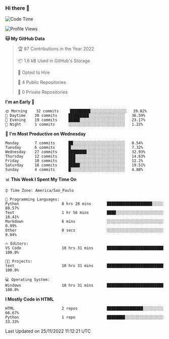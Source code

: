 ### Hi there 👋

<!--
**igabriel-gb/igabriel-gb** is a ✨ _special_ ✨ repository because its `README.md` (this file) appears on your GitHub profile.

Here are some ideas to get you started:

- 🔭 I’m currently working on ...
- 🌱 I’m currently learning ...
- 👯 I’m looking to collaborate on ...
- 🤔 I’m looking for help with ...
- 💬 Ask me about ...
- 📫 How to reach me: ...
- 😄 Pronouns: ...
- ⚡ Fun fact: ...
-->

<!--START_SECTION:waka-->
![Code Time](http://img.shields.io/badge/Code%20Time-31%20hrs%201%20min-blue)

![Profile Views](http://img.shields.io/badge/Profile%20Views-7-blue)

**🐱 My GitHub Data** 

> 🏆 87 Contributions in the Year 2022
 > 
> 📦 1.6 kB Used in GitHub's Storage 
 > 
> 💼 Opted to Hire
 > 
> 📜 4 Public Repositories 
 > 
> 🔑 0 Private Repositories  
 > 
**I'm an Early 🐤** 

```text
🌞 Morning    32 commits     █████████░░░░░░░░░░░░░░░░   39.02% 
🌇 Daytime    30 commits     █████████░░░░░░░░░░░░░░░░   36.59% 
🌃 Evening    19 commits     █████░░░░░░░░░░░░░░░░░░░░   23.17% 
🌙 Night      1 commits      ░░░░░░░░░░░░░░░░░░░░░░░░░   1.22%

```
📅 **I'm Most Productive on Wednesday** 

```text
Monday       7 commits      ██░░░░░░░░░░░░░░░░░░░░░░░   8.54% 
Tuesday      6 commits      █░░░░░░░░░░░░░░░░░░░░░░░░   7.32% 
Wednesday    27 commits     ████████░░░░░░░░░░░░░░░░░   32.93% 
Thursday     12 commits     ███░░░░░░░░░░░░░░░░░░░░░░   14.63% 
Friday       10 commits     ███░░░░░░░░░░░░░░░░░░░░░░   12.2% 
Saturday     16 commits     █████░░░░░░░░░░░░░░░░░░░░   19.51% 
Sunday       4 commits      █░░░░░░░░░░░░░░░░░░░░░░░░   4.88%

```


📊 **This Week I Spent My Time On** 

```text
⌚︎ Time Zone: America/Sao_Paulo

💬 Programming Languages: 
Python                   8 hrs 28 mins       ████████████████████░░░░░   80.57% 
Text                     1 hr 56 mins        ████░░░░░░░░░░░░░░░░░░░░░   18.41% 
Markdown                 6 mins              ░░░░░░░░░░░░░░░░░░░░░░░░░   0.99% 
Other                    0 secs              ░░░░░░░░░░░░░░░░░░░░░░░░░   0.04%

🔥 Editors: 
VS Code                  10 hrs 31 mins      █████████████████████████   100.0%

🐱‍💻 Projects: 
text                     10 hrs 31 mins      █████████████████████████   100.0%

💻 Operating System: 
Windows                  10 hrs 31 mins      █████████████████████████   100.0%

```

**I Mostly Code in HTML** 

```text
HTML                     2 repos             ████████████████░░░░░░░░░   66.67% 
Python                   1 repo              ████████░░░░░░░░░░░░░░░░░   33.33%

```



 Last Updated on 25/11/2022 11:12:21 UTC
<!--END_SECTION:waka-->
